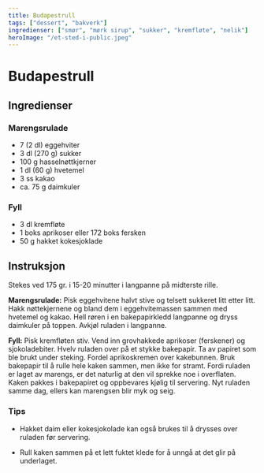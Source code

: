 ```yaml
---
title: Budapestrull
tags: ["dessert", "bakverk"]
ingredienser: ["smør", "mørk sirup", "sukker", "kremfløte", "nelik"]
heroImage: "/et-sted-i-public.jpeg"
---
```


# Budapestrull

## Ingredienser

### Marengsrulade

- 7 (2 dl) eggehviter
- 3 dl (270 g) sukker
- 100 g hasselnøttkjerner
- 1 dl (60 g) hvetemel
- 3 ss kakao
- ca. 75 g daimkuler

### Fyll

- 3 dl kremfløte
- 1 boks aprikoser eller 172 boks fersken
- 50 g hakket kokesjoklade

## Instruksjon

Stekes ved 175 gr. i 15-20 minutter i langpanne på midterste rille.

**Marengsrulade:** Pisk eggehvitene halvt stive og telsett sukkeret litt etter litt. Hakk nøttekjernene og bland dem i eggehvitemassen sammen med hvetemel og kakao. Hell røren i en bakepapirkledd langpanne og dryss daimkuler på toppen. Avkjøl ruladen i langpanne.

**Fyll:** Pisk kremfløten stiv. Vend inn grovhakkede aprikoser (ferskener) og sjokoladebiter. Hvelv ruladen over på et stykke bakepapir. Ta av papiret som ble brukt under steking. Fordel aprikoskremen over kakebunnen. Bruk bakepapir til å rulle hele kaken sammen, men ikke for stramt. Fordi ruladen er laget av marengs, er det naturlig at den vil sprekke noe i overflaten. Kaken pakkes i bakepapiret og oppbevares kjølig til servering. Nyt ruladen samme dag, ellers kan marengsen blir myk og seig.

### Tips

- Hakket daim eller kokesjokolade kan også brukes til å drysses over ruladen før servering.

- Rull kaken sammen på et lett fuktet klede for å unngå at det glir på underlaget.
